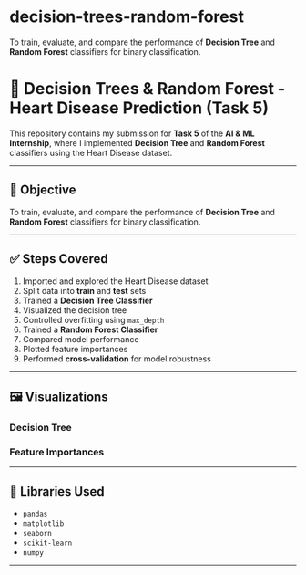 # decision-trees-random-forest
To train, evaluate, and compare the performance of **Decision Tree** and **Random Forest** classifiers for binary classification.
# 🌳 Decision Trees & Random Forest - Heart Disease Prediction (Task 5)

This repository contains my submission for **Task 5** of the **AI & ML Internship**, where I implemented **Decision Tree** and **Random Forest** classifiers using the Heart Disease dataset.

---

## 📌 Objective

To train, evaluate, and compare the performance of **Decision Tree** and **Random Forest** classifiers for binary classification.

---

## ✅ Steps Covered

1. Imported and explored the Heart Disease dataset
2. Split data into **train** and **test** sets
3. Trained a **Decision Tree Classifier**
4. Visualized the decision tree
5. Controlled overfitting using `max_depth`
6. Trained a **Random Forest Classifier**
7. Compared model performance
8. Plotted feature importances
9. Performed **cross-validation** for model robustness
---

## 🖼 Visualizations

### Decision Tree

### Feature Importances

---

## 🧪 Libraries Used

- `pandas`
- `matplotlib`
- `seaborn`
- `scikit-learn`
- `numpy`

---
